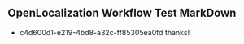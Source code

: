 ## OpenLocalization Workflow Test MarkDown
* c4d600d1-e219-4bd8-a32c-ff85305ea0fd thanks!

<!--HONumber=Jul16_HO3-->


